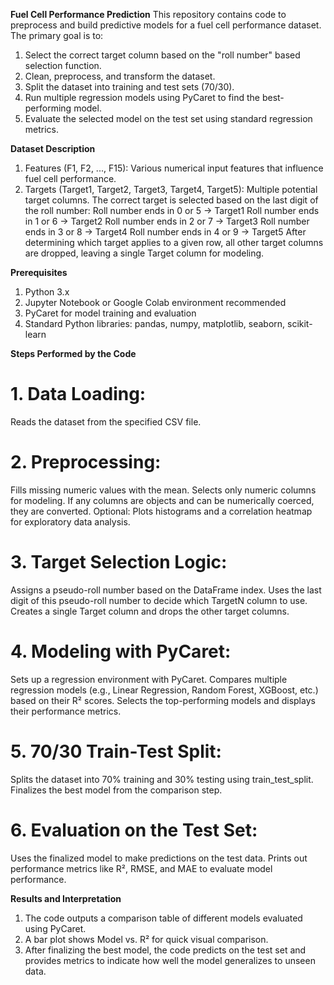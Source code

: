 **Fuel Cell Performance Prediction**
This repository contains code to preprocess and build predictive models for a fuel cell performance dataset. The primary goal is to:
1. Select the correct target column based on the "roll number" based selection function.
2. Clean, preprocess, and transform the dataset.
3. Split the dataset into training and test sets (70/30).
4. Run multiple regression models using PyCaret to find the best-performing model.
5. Evaluate the selected model on the test set using standard regression metrics.

**Dataset Description**
1. Features (F1, F2, ..., F15):
Various numerical input features that influence fuel cell performance.
2. Targets (Target1, Target2, Target3, Target4, Target5):
Multiple potential target columns. The correct target is selected based on the last digit of the roll number:
Roll number ends in 0 or 5 → Target1
Roll number ends in 1 or 6 → Target2
Roll number ends in 2 or 7 → Target3
Roll number ends in 3 or 8 → Target4
Roll number ends in 4 or 9 → Target5
After determining which target applies to a given row, all other target columns are dropped, leaving a single Target column for modeling.

**Prerequisites**
1. Python 3.x
2. Jupyter Notebook or Google Colab environment recommended
3. PyCaret for model training and evaluation
4. Standard Python libraries: pandas, numpy, matplotlib, seaborn, scikit-learn

**Steps Performed by the Code**
# 1. Data Loading:
Reads the dataset from the specified CSV file.
# 2. Preprocessing:
Fills missing numeric values with the mean.
Selects only numeric columns for modeling.
If any columns are objects and can be numerically coerced, they are converted.
Optional: Plots histograms and a correlation heatmap for exploratory data analysis.
# 3. Target Selection Logic:
Assigns a pseudo-roll number based on the DataFrame index.
Uses the last digit of this pseudo-roll number to decide which TargetN column to use.
Creates a single Target column and drops the other target columns.
# 4. Modeling with PyCaret:
Sets up a regression environment with PyCaret.
Compares multiple regression models (e.g., Linear Regression, Random Forest, XGBoost, etc.) based on their R² scores.
Selects the top-performing models and displays their performance metrics.
# 5. 70/30 Train-Test Split:
Splits the dataset into 70% training and 30% testing using train_test_split.
Finalizes the best model from the comparison step.
# 6. Evaluation on the Test Set:
Uses the finalized model to make predictions on the test data.
Prints out performance metrics like R², RMSE, and MAE to evaluate model performance.

**Results and Interpretation**
1. The code outputs a comparison table of different models evaluated using PyCaret.
2. A bar plot shows Model vs. R² for quick visual comparison.
3. After finalizing the best model, the code predicts on the test set and provides metrics to indicate how well the model generalizes to unseen data.


